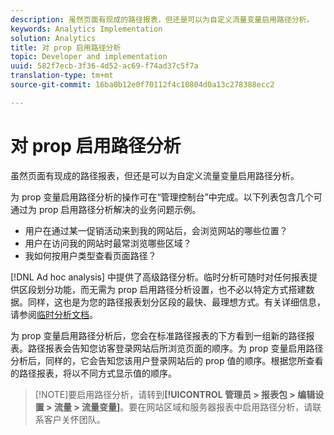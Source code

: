 ```yaml
---
description: 虽然页面有现成的路径报表，但还是可以为自定义流量变量启用路径分析。
keywords: Analytics Implementation
solution: Analytics
title: 对 prop 启用路径分析
topic: Developer and implementation
uuid: 582f7ecb-3f36-4d52-ac69-f74ad37c5f7a
translation-type: tm+mt
source-git-commit: 16ba0b12e0f70112f4c10804d0a13c278388ecc2

---
```



# 对 prop 启用路径分析

虽然页面有现成的路径报表，但还是可以为自定义流量变量启用路径分析。

为 prop 变量启用路径分析的操作可在“管理控制台”中完成。以下列表包含几个可通过为 prop 启用路径分析解决的业务问题示例。

* 用户在通过某一促销活动来到我的网站后，会浏览网站的哪些位置？
* 用户在访问我的网站时最常浏览哪些区域？
* 我如何按用户类型查看页面路径？

[!DNL Ad hoc analysis] 中提供了高级路径分析。临时分析可随时对任何报表提供区段划分功能，而无需为 prop 启用路径分析设置，也不必以特定方式搭建数据。同样，这也是为您的路径报表划分区段的最快、最理想方式。有关详细信息，请参阅[临时分析文档](https://marketing.adobe.com/resources/help/en_US/dsc/)。

为 prop 变量启用路径分析后，您会在标准路径报表的下方看到一组新的路径报表。路径报表会告知您访客登录网站后所浏览页面的顺序。为 prop 变量启用路径分析后，同样的，它会告知您该用户登录网站后的 prop 值的顺序。根据您所查看的路径报表，将以不同方式显示值的顺序。

> [!NOTE]要启用路径分析，请转到&#x200B;**[!UICONTROL 管理员 &gt; 报表包 &gt; 编辑设置 &gt; 流量 &gt; 流量变量]**。要在网站区域和服务器报表中启用路径分析，请联系客户关怀团队。

